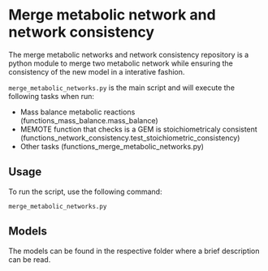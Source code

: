 # Merge metabolic network and network consistency

The merge metabolic networks and network consistency repository is a python module to merge two metabolic network while ensuring the consistency of the new model in a interative fashion.

```merge_metabolic_networks.py``` is the main script and will execute the following tasks when run:
- Mass balance metabolic reactions (functions_mass_balance.mass_balance)
- MEMOTE function that checks is a GEM is stoichiometricaly consistent (functions_network_consistency.test_stoichiometric_consistency)
- Other tasks (functions_merge_metabolic_networks.py)


## Usage

To run the script, use the following command:

```
merge_metabolic_networks.py
```

## Models

The models can be found in the respective folder where a brief description can be read.
